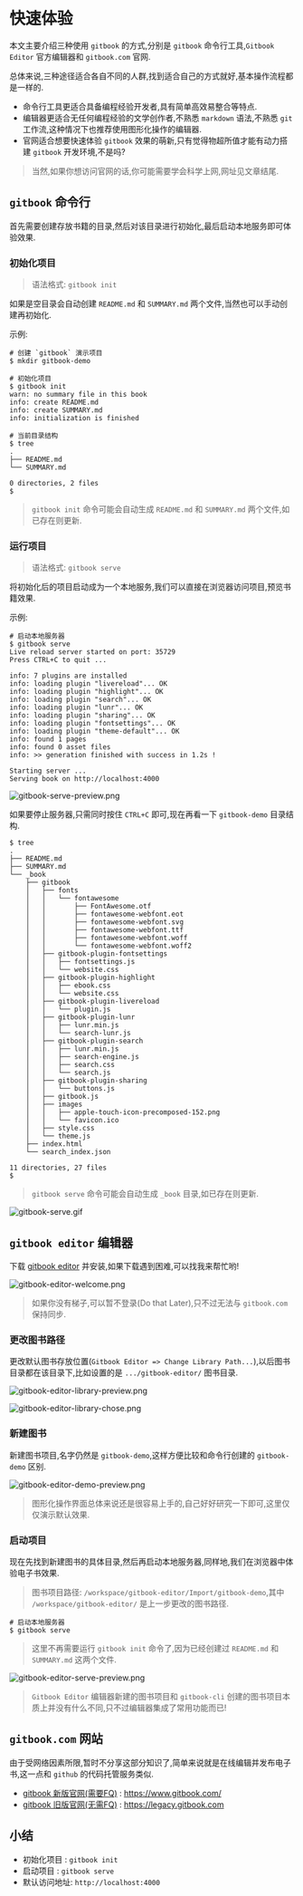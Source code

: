 # 快速体验

本文主要介绍三种使用 `gitbook` 的方式,分别是 `gitbook` 命令行工具,`Gitbook Editor` 官方编辑器和 `gitbook.com` 官网.

总体来说,三种途径适合各自不同的人群,找到适合自己的方式就好,基本操作流程都是一样的.

- 命令行工具更适合具备编程经验开发者,具有简单高效易整合等特点.
- 编辑器更适合无任何编程经验的文学创作者,不熟悉 `markdown` 语法,不熟悉 `git` 工作流,这种情况下也推荐使用图形化操作的编辑器.
- 官网适合想要快速体验 `gitbook` 效果的萌新,只有觉得物超所值才能有动力搭建 `gitbook` 开发环境,不是吗?

> 当然,如果你想访问官网的话,你可能需要学会科学上网,网址见文章结尾.

## `gitbook` 命令行

首先需要创建存放书籍的目录,然后对该目录进行初始化,最后启动本地服务即可体验效果.

### 初始化项目

> 语法格式: `gitbook init`

如果是空目录会自动创建 `README.md` 和 `SUMMARY.md` 两个文件,当然也可以手动创建再初始化.

示例:

```
# 创建 `gitbook` 演示项目
$ mkdir gitbook-demo

# 初始化项目
$ gitbook init
warn: no summary file in this book 
info: create README.md 
info: create SUMMARY.md 
info: initialization is finished 

# 当前目录结构
$ tree 
.
├── README.md
└── SUMMARY.md

0 directories, 2 files
$ 
```

> `gitbook init` 命令可能会自动生成 `README.md` 和 `SUMMARY.md` 两个文件,如已存在则更新.

### 运行项目

> 语法格式: `gitbook serve`

将初始化后的项目启动成为一个本地服务,我们可以直接在浏览器访问项目,预览书籍效果.

示例:

```
# 启动本地服务器
$ gitbook serve
Live reload server started on port: 35729
Press CTRL+C to quit ...

info: 7 plugins are installed 
info: loading plugin "livereload"... OK 
info: loading plugin "highlight"... OK 
info: loading plugin "search"... OK 
info: loading plugin "lunr"... OK 
info: loading plugin "sharing"... OK 
info: loading plugin "fontsettings"... OK 
info: loading plugin "theme-default"... OK 
info: found 1 pages 
info: found 0 asset files 
info: >> generation finished with success in 1.2s ! 

Starting server ...
Serving book on http://localhost:4000
```

![gitbook-serve-preview.png](../images/gitbook-serve-preview.png)

如果要停止服务器,只需同时按住 `CTRL+C` 即可,现在再看一下 `gitbook-demo` 目录结构.

```
$ tree
.
├── README.md
├── SUMMARY.md
└── _book
    ├── gitbook
    │   ├── fonts
    │   │   └── fontawesome
    │   │       ├── FontAwesome.otf
    │   │       ├── fontawesome-webfont.eot
    │   │       ├── fontawesome-webfont.svg
    │   │       ├── fontawesome-webfont.ttf
    │   │       ├── fontawesome-webfont.woff
    │   │       └── fontawesome-webfont.woff2
    │   ├── gitbook-plugin-fontsettings
    │   │   ├── fontsettings.js
    │   │   └── website.css
    │   ├── gitbook-plugin-highlight
    │   │   ├── ebook.css
    │   │   └── website.css
    │   ├── gitbook-plugin-livereload
    │   │   └── plugin.js
    │   ├── gitbook-plugin-lunr
    │   │   ├── lunr.min.js
    │   │   └── search-lunr.js
    │   ├── gitbook-plugin-search
    │   │   ├── lunr.min.js
    │   │   ├── search-engine.js
    │   │   ├── search.css
    │   │   └── search.js
    │   ├── gitbook-plugin-sharing
    │   │   └── buttons.js
    │   ├── gitbook.js
    │   ├── images
    │   │   ├── apple-touch-icon-precomposed-152.png
    │   │   └── favicon.ico
    │   ├── style.css
    │   └── theme.js
    ├── index.html
    └── search_index.json

11 directories, 27 files
$ 
```

> `gitbook serve` 命令可能会自动生成 `_book` 目录,如已存在则更新.

![gitbook-serve.gif](../images/gitbook-serve.gif)

## `gitbook editor` 编辑器

下载 [gitbook editor](https://legacy.gitbook.com/editor) 并安装,如果下载遇到困难,可以找我来帮忙哟!

![gitbook-editor-welcome.png](../images/gitbook-editor-welcome.png)

> 如果你没有梯子,可以暂不登录(Do that Later),只不过无法与 `gitbook.com` 保持同步. 

### 更改图书路径

更改默认图书存放位置(`Gitbook Editor => Change Library Path...`),以后图书目录都在该目录下,比如设置的是 `.../gitbook-editor/` 图书目录.

![gitbook-editor-library-preview.png](../images/gitbook-editor-library-preview.png)

![gitbook-editor-library-chose.png](../images/gitbook-editor-library-chose.png)

### 新建图书

新建图书项目,名字仍然是 `gitbook-demo`,这样方便比较和命令行创建的 `gitbook-demo` 区别.

![gitbook-editor-demo-preview.png](../images/gitbook-editor-demo-preview.png)

> 图形化操作界面总体来说还是很容易上手的,自己好好研究一下即可,这里仅仅演示默认效果.

### 启动项目

现在先找到新建图书的具体目录,然后再启动本地服务器,同样地,我们在浏览器中体验电子书效果.

> 图书项目路径: `/workspace/gitbook-editor/Import/gitbook-demo`,其中 `/workspace/gitbook-editor/` 是上一步更改的图书路径.

```
# 启动本地服务器
$ gitbook serve
```

> 这里不再需要运行 `gitbook init` 命令了,因为已经创建过 `README.md` 和 `SUMMARY.md` 这两个文件.
 
![gitbook-editor-serve-preview.png](../images/gitbook-editor-serve-preview.png)

> `Gitbook Editor` 编辑器新建的图书项目和 `gitbook-cli` 创建的图书项目本质上并没有什么不同,只不过编辑器集成了常用功能而已!

## `gitbook.com` 网站 

由于受网络因素所限,暂时不分享这部分知识了,简单来说就是在线编辑并发布电子书,这一点和 `github` 的代码托管服务类似.

- [gitbook 新版官网(需要FQ)](https://www.gitbook.com/) : https://www.gitbook.com/
- [gitbook 旧版官网(无需FQ)](https://legacy.gitbook.com) : https://legacy.gitbook.com

## 小结

- 初始化项目 : `gitbook init`
- 启动项目 : `gitbook serve`
- 默认访问地址: `http://localhost:4000`

